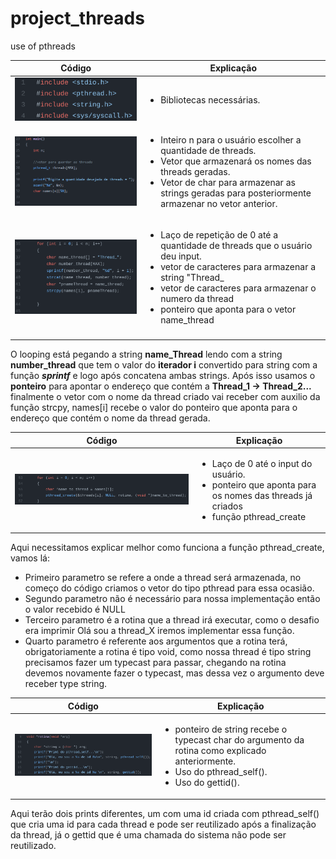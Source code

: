 # project_threads
 use of pthreads 
 
 |  Código | Explicação  |
|---|---|
|![lib](https://github.com/paulovitornovaes/project_threads/blob/9a4c6c73fe0b4307746f37d7526cab76f47109b9/part_1/assets/library_part1.png)|<ul> <li>Bibliotecas necessárias. </li></ul> |
|![part1](https://github.com/paulovitornovaes/project_threads/blob/9a4c6c73fe0b4307746f37d7526cab76f47109b9/part_1/assets/inputs_part1.PNG)   | <ul> <li>Inteiro n para o usuário escolher a quantidade de threads.</li> <li>Vetor que armazenará os nomes das threads geradas.</li> <li>Vetor de char para armazenar as strings geradas para posteriormente armazenar no vetor anterior.</li> </ul>  |
|![loop1](https://github.com/paulovitornovaes/project_threads/blob/3714e7591be01c19e80d30e8982be5c875adbc85/part_1/assets/loop1_part1.png)| <ul> <li>Laço de repetição de 0 até a quantidade de threads que o usuário deu input.</li> <li>vetor de caracteres para armazenar a string "Thread_</li> <li>vetor de caracteres para armazenar o numero da thread</li> <li>ponteiro que aponta para o vetor name_thread</li></ul>
|   |   |


 O looping está pegando a string __name_Thread__ lendo com a string __number_thread__ que tem o valor do __iterador i__ convertido para string com a função __*sprintf*__ e logo após concatena ambas strings.
 Após isso usamos o __ponteiro__ para apontar o endereço que contém a __Thread_1 -> Thread_2...__ finalmente o vetor com o nome da thread criado vai receber com auxilio da função strcpy, names[i] recebe o valor do ponteiro que aponta para o endereço que contém o nome da thread gerada.
 
| Código  | Explicação  |
|---|---|
| ![final](https://github.com/paulovitornovaes/project_threads/blob/59942b31e1534f6e53c80c52751d1bc6099857ec/part_1/assets/final_loop.png)  | <ul> <li>Laço de 0 até o input do usuário.</li> <li>ponteiro que aponta para os nomes das threads já criados</li> <li>função pthread_create</li> </ul>  |


Aqui necessitamos explicar melhor como funciona a função pthread_create, vamos lá:
<ul>
<li>Primeiro parametro se refere a onde a thread será armazenada, no começo do código criamos o vetor do tipo pthread para essa ocasião.</li>
<li>Segundo parametro não é necessário para nossa implementação então o valor recebido é NULL
<li>Terceiro parametro é a rotina que a thread irá executar, como o desafio era imprimir Olá sou a thread_X iremos implementar essa função.</li>
<li>Quarto parametro é referente aos argumentos que a rotina terá, obrigatoriamente a rotina é tipo void, como nossa thread é tipo string precisamos fazer um typecast para passar, chegando na rotina devemos novamente fazer o typecast, mas dessa vez o argumento deve receber type string.</li></ul>

 |  Código | Explicação  |
|---|---|
| ![rotina](https://github.com/paulovitornovaes/project_threads/blob/85ef8bbc4146fab8c147279bd8f05a586e65e11a/part_1/assets/rotina.png)| <ul><li>ponteiro de string recebe o typecast char do argumento da rotina como explicado anteriormente.</li><li>Uso do pthread_self().</li><li>Uso do gettid().</li><ul> |

 
 Aqui terão dois prints diferentes, um com uma id criada com pthread_self() que cria uma id para cada thread e pode ser reutilizado após a finalização da thread, já o gettid que é uma chamada do sistema não pode ser reutilizado.

